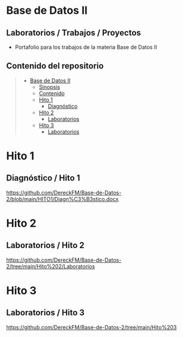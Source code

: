 # Base de Datos II

## Laboratorios / Trabajos / Proyectos 

* Portafolio para los trabajos de la materia Base de Datos II

## Contenido del repositorio

> * [Base de Datos II](#Base-de-Datos-II)
>   * [Sinopsis](#Laboratorios--Trabajos--Proyectos)
>   * [Contenido](#Contenido-del-repositorio)
>   * [Hito 1](#Hito-1)
>     * [Diagnóstico](#Diagnóstico--Hito-1)
>   * [Hito 2](#Hito-2)
>     * [Laboratorios](#Laboratorios--Hito-2)
>   * [Hito 3](#Hito-3)
>     * [Laboratorios](#Laboratorios--Hito-3)

# Hito 1

## Diagnóstico / Hito 1
https://github.com/DereckFM/Base-de-Datos-2/blob/main/HITO1/Diagn%C3%B3stico.docx

# Hito 2

## Laboratorios / Hito 2

https://github.com/DereckFM/Base-de-Datos-2/tree/main/Hito%202/Laboratorios

# Hito 3

## Laboratorios / Hito 3

https://github.com/DereckFM/Base-de-Datos-2/tree/main/Hito%203
